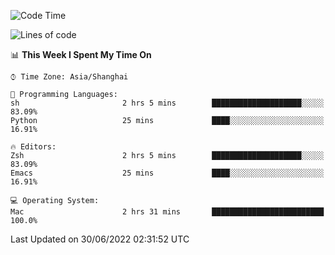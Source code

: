 <!--START_SECTION:waka-->
![Code Time](http://img.shields.io/badge/Code%20Time-742%20hrs%202%20mins-blue)

![Lines of code](https://img.shields.io/badge/From%20Hello%20World%20I%27ve%20Written-22%20Thousand%20lines%20of%20code-blue)

📊 **This Week I Spent My Time On** 

```text
⌚︎ Time Zone: Asia/Shanghai

💬 Programming Languages: 
sh                       2 hrs 5 mins        ████████████████████░░░░░   83.09% 
Python                   25 mins             ████░░░░░░░░░░░░░░░░░░░░░   16.91%

🔥 Editors: 
Zsh                      2 hrs 5 mins        ████████████████████░░░░░   83.09% 
Emacs                    25 mins             ████░░░░░░░░░░░░░░░░░░░░░   16.91%

💻 Operating System: 
Mac                      2 hrs 31 mins       █████████████████████████   100.0%

```


 Last Updated on 30/06/2022 02:31:52 UTC
<!--END_SECTION:waka-->
